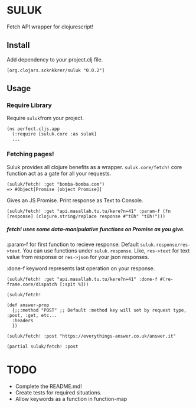 # SULUK
Fetch API wrapper for clojurescript!

## Install
Add dependency to your project.clj file.
```
[org.clojars.scknkkrer/suluk "0.0.2"] 
```
## Usage

### Require Library
Require ```suluk```from your project.

```
(ns perfect.cljs.app
  (:require [suluk.core :as suluk]
  ...
```
### Fetching pages!
Suluk provides all clojure benefits as a wrapper.
`suluk.core/fetch!` core function act as a gate for all your requests.
```
(suluk/fetch! :get "bomba-bomba.com")
=> #Object[Promise [object Promise]]
````
Gives an JS Promise.
Print response as Text to Console.
```
(suluk/fetch! :get "api.masallah.tu.tu/kere?n=41" :param-f (fn [response] (clojure.string/replace response #"tüh" "tüh!")))
```
##### fetch! uses some data-manipulative functions on Promise as you give.
:param-f for first function to recieve response. Default `suluk.response/res->text`.
You can use functions under `suluk.response`.
Like, `res->text` for text value from response or `res->json` for your json responses.

:done-f keyword represents last operation on your response.
```
(suluk/fetch! :get "api.masallah.tu.tu/kere?n=41" :done-f #(re-frame.core/dispatch [:spit %]))
```

```
(suluk/fetch!
```


```
(def answer-prop
  {;;:method "POST" ;; Default :method key will set by request type, :post, :get, etc...
  :headers
  })

(suluk/fetch! :post "https://everythings-answer.co.uk/answer.it" 

(partial suluk/fetch! :post
```


# TODO

- Complete the README.md!
- Create tests for required situations.
- Allow keywords as a function in function-map
